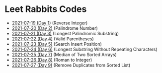 # Leet Rabbits Codes

- [2021-07-19 (Day 1)](./2021-07-19%20(day1)) (Reverse Integer)
- [2021-07-20 (Day 2)](./2021-07-20%20(day2)) (Palindrome Number)
- [2021-07-21 (Day 3)](./2021-07-21%20(day3)) (Longest Palindromic Substring)
- [2021-07-22 (Day 4)](./2021-07-22%20(day4)) (Valid Parentheses)
- [2021-07-23 (Day 5)](./2021-07-23%20(day5)) (Search Insert Position)
- [2021-07-24 (Day 6)](./2021-07-24%20(day6)) (Longest Substring Without Repeating Characters)
- [2021-07-25 (Day 7)](./2021-07-25%20(day7)) (Median of Two Sorted Arrays)
- [2021-07-26 (Day 8)](./2021-07-26%20(day8)) (Roman to Integer)
- [2021-07-27 (Day 9)](./2021-07-27%20(day9)) (Remove Duplicates from Sorted List)
